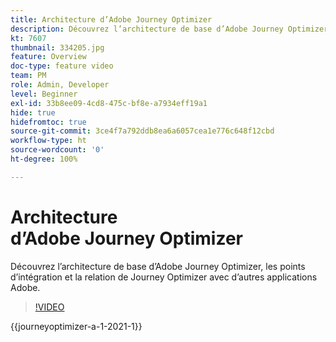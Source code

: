 ```yaml
---
title: Architecture d’Adobe Journey Optimizer
description: Découvrez l’architecture de base d’Adobe Journey Optimizer, les points d’intégration et la relation de Journey Optimizer avec d’autres applications Adobe.
kt: 7607
thumbnail: 334205.jpg
feature: Overview
doc-type: feature video
team: PM
role: Admin, Developer
level: Beginner
exl-id: 33b8ee09-4cd8-475c-bf8e-a7934eff19a1
hide: true
hidefromtoc: true
source-git-commit: 3ce4f7a792ddb8ea6a6057cea1e776c648f12cbd
workflow-type: ht
source-wordcount: '0'
ht-degree: 100%

---
```


# Architecture d’Adobe Journey Optimizer

Découvrez l’architecture de base d’Adobe Journey Optimizer, les points d’intégration et la relation de Journey Optimizer avec d’autres applications Adobe.

>[!VIDEO](https://video.tv.adobe.com/v/334205?quality=12&learn=on)

{{journeyoptimizer-a-1-2021-1}}
